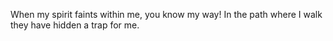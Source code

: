When my spirit faints within me, you know my way! In the path where I walk they have hidden a trap for me.
